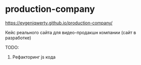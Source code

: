 # production-company

https://evgeniqwerty.github.io/production-company/

Кейс реального сайта для видео-продакшн компании (сайт в разработке)

TODO:
1. Рефакторинг js кода
